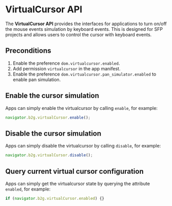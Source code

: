 # VirtualCursor API

The **VirtualCursor API** provides the interfaces for applications to turn on/off the mouse events simulation by keyboard events. This is designed for SFP projects and allows users to control the cursor with keyboard events.

## Preconditions
1. Enable the preference `dom.virtualcursor.enabled`.
2. Add permission `virtualcursor` in the app manifest.
3. Enable the preference `dom.virtualcursor.pan_simulator.enabled` to enable pan simulation.

## Enable the cursor simulation
Apps can simply enable the virtualcursor by calling `enable`, for example:

```javascript
navigator.b2g.virtualCursor.enable();
```

## Disable the cursor simulation
Apps can simply disable the virtualcursor by calling `disable`, for example:
```javascript
navigator.b2g.virtualCursor.disable();
```

## Query current virtual cursor configuration
Apps can simply get the virtualcursor state by querying the attribute `enabled`, for example:
```javascript
if (navigator.b2g.virtualCursor.enabled) {}
```

